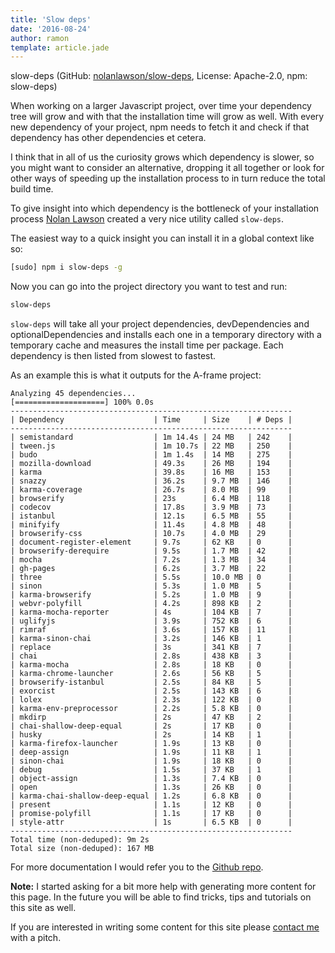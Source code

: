 ```yaml
---
title: 'Slow deps'
date: '2016-08-24'
author: ramon
template: article.jade
---
```


slow-deps (GitHub: [nolanlawson/slow-deps](https://github.com/nolanlawson/slow-deps), License: Apache-2.0, npm: slow-deps)

When working on a larger Javascript project, over time your dependency tree will grow and with that the installation time will grow as well. With every new dependency of your project, npm needs to fetch it and check if that dependency has other dependencies et cetera.

I think that in all of us the curiosity grows which dependency is slower, so you might want to consider an alternative, dropping it all together or look for other ways of speeding up the installation process to in turn reduce the total build time.

To give insight into which dependency is the bottleneck of your installation process [Nolan Lawson](https://github.com/nolanlawson) created a very nice utility called `slow-deps`.

The easiest way to a quick insight you can install it in a global context like so:

```bash
[sudo] npm i slow-deps -g
```
Now you can go into the project directory you want to test and run:
```bash
slow-deps
```
`slow-deps` will take all your project dependencies, devDependencies and optionalDependencies and installs each one in a temporary directory with a temporary cache and measures the install time per package. Each dependency is then listed from slowest to fastest.

As an example this is what it outputs for the A-frame project:

```
Analyzing 45 dependencies...
[====================] 100% 0.0s
---------------------------------------------------------------
| Dependency                    | Time     | Size    | # Deps |
---------------------------------------------------------------
| semistandard                  | 1m 14.4s | 24 MB   | 242    |
| tween.js                      | 1m 10.7s | 22 MB   | 250    |
| budo                          | 1m 1.4s  | 14 MB   | 275    |
| mozilla-download              | 49.3s    | 26 MB   | 194    |
| karma                         | 39.8s    | 16 MB   | 153    |
| snazzy                        | 36.2s    | 9.7 MB  | 146    |
| karma-coverage                | 26.7s    | 8.0 MB  | 99     |
| browserify                    | 23s      | 6.4 MB  | 118    |
| codecov                       | 17.8s    | 3.9 MB  | 73     |
| istanbul                      | 12.1s    | 6.5 MB  | 55     |
| minifyify                     | 11.4s    | 4.8 MB  | 48     |
| browserify-css                | 10.7s    | 4.0 MB  | 29     |
| document-register-element     | 9.7s     | 62 KB   | 0      |
| browserify-derequire          | 9.5s     | 1.7 MB  | 42     |
| mocha                         | 7.2s     | 1.3 MB  | 34     |
| gh-pages                      | 6.2s     | 3.7 MB  | 22     |
| three                         | 5.5s     | 10.0 MB | 0      |
| sinon                         | 5.3s     | 1.0 MB  | 5      |
| karma-browserify              | 5.2s     | 1.0 MB  | 9      |
| webvr-polyfill                | 4.2s     | 898 KB  | 2      |
| karma-mocha-reporter          | 4s       | 104 KB  | 7      |
| uglifyjs                      | 3.9s     | 752 KB  | 6      |
| rimraf                        | 3.6s     | 157 KB  | 11     |
| karma-sinon-chai              | 3.2s     | 146 KB  | 1      |
| replace                       | 3s       | 341 KB  | 7      |
| chai                          | 2.8s     | 438 KB  | 3      |
| karma-mocha                   | 2.8s     | 18 KB   | 0      |
| karma-chrome-launcher         | 2.6s     | 56 KB   | 5      |
| browserify-istanbul           | 2.5s     | 84 KB   | 5      |
| exorcist                      | 2.5s     | 143 KB  | 6      |
| lolex                         | 2.3s     | 122 KB  | 0      |
| karma-env-preprocessor        | 2.2s     | 5.8 KB  | 0      |
| mkdirp                        | 2s       | 47 KB   | 2      |
| chai-shallow-deep-equal       | 2s       | 17 KB   | 0      |
| husky                         | 2s       | 14 KB   | 1      |
| karma-firefox-launcher        | 1.9s     | 13 KB   | 0      |
| deep-assign                   | 1.9s     | 11 KB   | 1      |
| sinon-chai                    | 1.9s     | 18 KB   | 0      |
| debug                         | 1.5s     | 37 KB   | 1      |
| object-assign                 | 1.3s     | 7.4 KB  | 0      |
| open                          | 1.3s     | 26 KB   | 0      |
| karma-chai-shallow-deep-equal | 1.2s     | 6.8 KB  | 0      |
| present                       | 1.1s     | 12 KB   | 0      |
| promise-polyfill              | 1.1s     | 17 KB   | 0      |
| style-attr                    | 1s       | 6.5 KB  | 0      |
---------------------------------------------------------------
Total time (non-deduped): 9m 2s
Total size (non-deduped): 167 MB
```

For more documentation I would refer you to the [Github repo](https://github.com/nolanlawson/slow-deps).

**Note:** I started asking for a bit more help with generating more content for this page. In the future you will be able to find tricks, tips and tutorials on this site as well.

If you are interested in writing some content for this site please <a href="mailto:daily-javascript@ra-ge.net">contact me</a> with a pitch.
